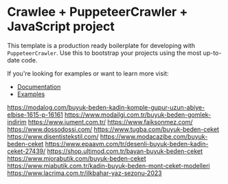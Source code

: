 # Crawlee + PuppeteerCrawler + JavaScript project

This template is a production ready boilerplate for developing with `PuppeteerCrawler`. Use this to bootstrap your projects using the most up-to-date code.

If you're looking for examples or want to learn more visit:

- [Documentation](https://crawlee.dev/api/puppeteer-crawler/class/PuppeteerCrawler)
- [Examples](https://crawlee.dev/docs/examples/puppeteer-crawler)


https://modalog.com/buyuk-beden-kadin-komple-gupur-uzun-abiye-elbise-1615-p-16161
https://www.modailgi.com.tr/buyuk-beden-gomlek-indirim
https://www.jument.com.tr/
https://www.faiksonmez.com/
https://www.dossodossi.com/
https://www.tugba.com/buyuk-beden-ceket
https://www.disentistekstil.com/
https://www.modacazibe.com/buyuk-beden-ceket
https://www.epaavm.com/tr/desenli-buyuk-beden-kadin-ceket-27439/
https://shop.ultimod.com.tr/bayan-buyuk-beden-ceket
https://www.mjorabutik.com/buyuk-beden-ceket
https://www.miabutik.com.tr/kadin-buyuk-beden-mont-ceket-modelleri
https://www.lacrima.com.tr/ilkbahar-yaz-sezonu-2023

